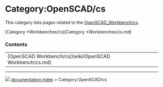 # Category:OpenSCAD/cs
This category lists pages related to the [OpenSCAD\_Workbench/cs](OpenSCAD_Workbench/cs.md).

[Category   *Workbenches/cs](Category   *Workbenches/cs.md)

### Contents

|     |     |     |
| --- | --- | --- |
| [OpenSCAD Workbench/cs](wiki/OpenSCAD Workbench/cs.md) |



---
![](images/Right_arrow.png) [documentation index](../README.md) > Category:OpenSCAD/cs
